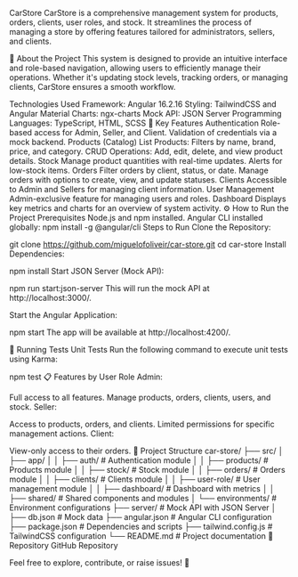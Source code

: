 CarStore
CarStore is a comprehensive management system for products, orders, clients, user roles, and stock. It streamlines the process of managing a store by offering features tailored for administrators, sellers, and clients.

🌟 About the Project
This system is designed to provide an intuitive interface and role-based navigation, allowing users to efficiently manage their operations. Whether it's updating stock levels, tracking orders, or managing clients, CarStore ensures a smooth workflow.

Technologies Used
Framework: Angular 16.2.16
Styling: TailwindCSS and Angular Material
Charts: ngx-charts
Mock API: JSON Server
Programming Languages: TypeScript, HTML, SCSS
🚀 Key Features
Authentication
Role-based access for Admin, Seller, and Client.
Validation of credentials via a mock backend.
Products (Catalog)
List Products: Filters by name, brand, price, and category.
CRUD Operations: Add, edit, delete, and view product details.
Stock
Manage product quantities with real-time updates.
Alerts for low-stock items.
Orders
Filter orders by client, status, or date.
Manage orders with options to create, view, and update statuses.
Clients
Accessible to Admin and Sellers for managing client information.
User Management
Admin-exclusive feature for managing users and roles.
Dashboard
Displays key metrics and charts for an overview of system activity.
⚙️ How to Run the Project
Prerequisites
Node.js and npm installed.
Angular CLI installed globally:
npm install -g @angular/cli
Steps to Run
Clone the Repository:

git clone https://github.com/miguelofoliveir/car-store.git
cd car-store
Install Dependencies:

npm install
Start JSON Server (Mock API):

npm run start:json-server
This will run the mock API at http://localhost:3000/.

Start the Angular Application:

npm start
The app will be available at http://localhost:4200/.

🧪 Running Tests
Unit Tests
Run the following command to execute unit tests using Karma:

npm test
📋 Features by User Role
Admin:

Full access to all features.
Manage products, orders, clients, users, and stock.
Seller:

Access to products, orders, and clients.
Limited permissions for specific management actions.
Client:

View-only access to their orders.
📖 Project Structure
car-store/
├── src/
│   ├── app/
│   │   ├── auth/                # Authentication module
│   │   ├── products/            # Products module
│   │   ├── stock/               # Stock module
│   │   ├── orders/              # Orders module
│   │   ├── clients/             # Clients module
│   │   ├── user-role/           # User management module
│   │   ├── dashboard/           # Dashboard with metrics
│   │   ├── shared/              # Shared components and modules
│   └── environments/            # Environment configurations
├── server/                      # Mock API with JSON Server
│   ├── db.json                  # Mock data
├── angular.json                 # Angular CLI configuration
├── package.json                 # Dependencies and scripts
├── tailwind.config.js           # TailwindCSS configuration
└── README.md                    # Project documentation
🌟 Repository
GitHub Repository

Feel free to explore, contribute, or raise issues! 🚀
